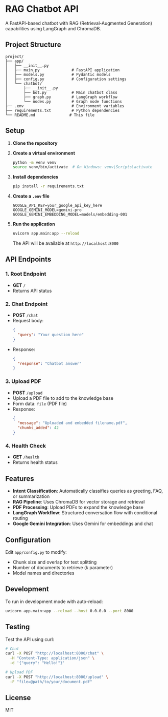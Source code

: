# RAG Chatbot API

A FastAPI-based chatbot with RAG (Retrieval-Augmented Generation) capabilities using LangGraph and ChromaDB.

## Project Structure

```
project/
├── app/
│   ├── __init__.py
│   ├── main.py              # FastAPI application
│   ├── models.py            # Pydantic models
│   ├── config.py            # Configuration settings
│   └── chatbot/
│       ├── __init__.py
│       ├── bot.py           # Main chatbot class
│       ├── graph.py         # LangGraph workflow
│       └── nodes.py         # Graph node functions
├── .env                     # Environment variables
├── requirements.txt         # Python dependencies
└── README.md               # This file
```

## Setup

1. **Clone the repository**

2. **Create a virtual environment**
   ```bash
   python -m venv venv
   source venv/bin/activate  # On Windows: venv\Scripts\activate
   ```

3. **Install dependencies**
   ```bash
   pip install -r requirements.txt
   ```

4. **Create a `.env` file**
   ```env
   GOOGLE_API_KEY=your_google_api_key_here
   GOOGLE_GEMINI_MODEL=gemini-pro
   GOOGLE_GEMINI_EMBEDDING_MODEL=models/embedding-001
   ```

5. **Run the application**
   ```bash
   uvicorn app.main:app --reload
   ```

   The API will be available at `http://localhost:8000`

## API Endpoints

### 1. Root Endpoint
- **GET** `/`
- Returns API status

### 2. Chat Endpoint
- **POST** `/chat`
- Request body:
  ```json
  {
    "query": "Your question here"
  }
  ```
- Response:
  ```json
  {
    "response": "Chatbot answer"
  }
  ```

### 3. Upload PDF
- **POST** `/upload`
- Upload a PDF file to add to the knowledge base
- Form data: `file` (PDF file)
- Response:
  ```json
  {
    "message": "Uploaded and embedded filename.pdf",
    "chunks_added": 42
  }
  ```

### 4. Health Check
- **GET** `/health`
- Returns health status

## Features

- **Intent Classification**: Automatically classifies queries as greeting, FAQ, or summarization
- **RAG Pipeline**: Uses ChromaDB for vector storage and retrieval
- **PDF Processing**: Upload PDFs to expand the knowledge base
- **LangGraph Workflow**: Structured conversation flow with conditional routing
- **Google Gemini Integration**: Uses Gemini for embeddings and chat

## Configuration

Edit `app/config.py` to modify:
- Chunk size and overlap for text splitting
- Number of documents to retrieve (k parameter)
- Model names and directories

## Development

To run in development mode with auto-reload:
```bash
uvicorn app.main:app --reload --host 0.0.0.0 --port 8000
```

## Testing

Test the API using curl:

```bash
# Chat
curl -X POST "http://localhost:8000/chat" \
  -H "Content-Type: application/json" \
  -d '{"query": "Hello!"}'

# Upload PDF
curl -X POST "http://localhost:8000/upload" \
  -F "file=@path/to/your/document.pdf"
```

## License

MIT